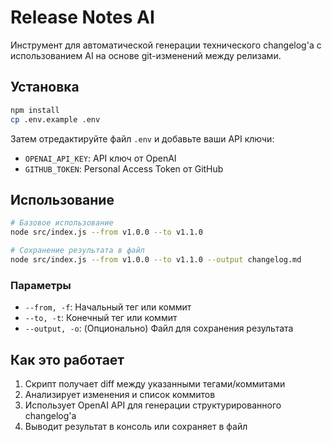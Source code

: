 # Release Notes AI

Инструмент для автоматической генерации технического changelog'а с использованием AI на основе git-изменений между релизами.

## Установка

```bash
npm install
cp .env.example .env
```

Затем отредактируйте файл `.env` и добавьте ваши API ключи:

- `OPENAI_API_KEY`: API ключ от OpenAI
- `GITHUB_TOKEN`: Personal Access Token от GitHub

## Использование

```bash
# Базовое использование
node src/index.js --from v1.0.0 --to v1.1.0

# Сохранение результата в файл
node src/index.js --from v1.0.0 --to v1.1.0 --output changelog.md
```

### Параметры

- `--from, -f`: Начальный тег или коммит
- `--to, -t`: Конечный тег или коммит
- `--output, -o`: (Опционально) Файл для сохранения результата

## Как это работает

1. Скрипт получает diff между указанными тегами/коммитами
2. Анализирует изменения и список коммитов
3. Использует OpenAI API для генерации структурированного changelog'а
4. Выводит результат в консоль или сохраняет в файл
